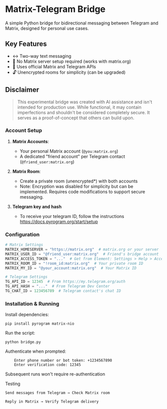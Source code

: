 # Matrix-Telegram Bridge

A simple Python bridge for bidirectional messaging between Telegram and Matrix, designed for personal use cases.

## Key Features
- ↔️ Two-way text messaging
- 🚀 No Matrix server setup required (works with matrix.org)
- 🤖 Uses official Matrix and Telegram APIs
- 🔓 Unencrypted rooms for simplicity (can be upgraded)

## Disclaimer
> This experimental bridge was created with AI assistance and isn't intended for production use. While functional, it may contain imperfections and shouldn't be considered completely secure. It serves as a proof-of-concept that others can build upon.



### Account Setup
1. **Matrix Accounts**:
   - Your personal Matrix account (`@you:matrix.org`)
   - A dedicated "friend account" per Telegram contact (`@friend_user:matrix.org`)

2. **Matrix Room**:
   - Create a private room (unencrypted*) with both accounts
   - Note: Encryption was disabled for simplicity but can be implemented. Requires code modifications to support secure messaging.
3. **Telegram key and hash**
   - To receive your telegram ID, follow the instructions
     https://docs.pyrogram.org/start/setup

### Configuration
```python
# Matrix Settings
MATRIX_HOMESERVER = "https://matrix.org"  # matrix.org or your server
MATRIX_USER_ID = "@friend_user:matrix.org"  # Friend's bridge account
MATRIX_ACCESS_TOKEN = "..."  # Get from Element: Settings > Help > Access Token
MATRIX_ROOM_ID = "!room_id:matrix.org"  # Your private room ID
MATRIX_MY_ID = "@your_account:matrix.org"  # Your Matrix ID

# Telegram Settings
TG_API_ID = 12345  # From https://my.telegram.org/auth
TG_API_HASH = "..."  # From Telegram Dev Center
TG_CHAT_ID = 123456789  # Telegram contact's chat ID

```

### Installation & Running

Install dependencies:
```
pip install pyrogram matrix-nio
```

Run the script:
```
python bridge.py
```

Authenticate when prompted:
```
    Enter phone number or bot token: +1234567890
    Enter verification code: 12345
```
  Subsequent runs won't require re-authentication

Testing

    Send messages from Telegram → Check Matrix room

    Reply in Matrix → Verify Telegram delivery
